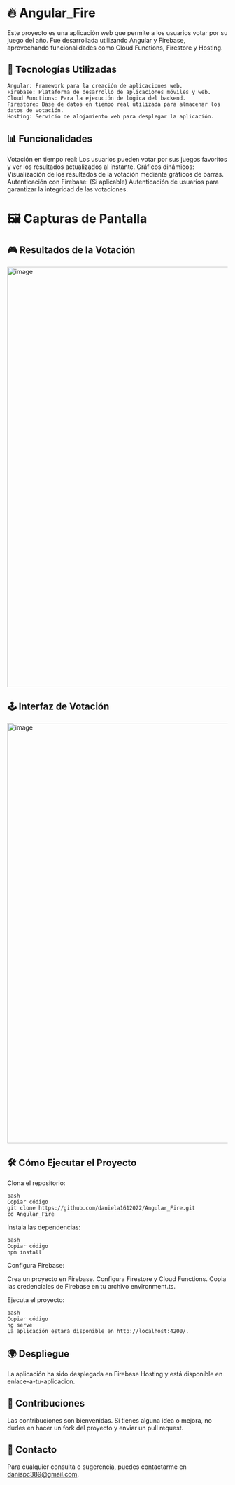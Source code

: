# 🔥 Angular_Fire
Este proyecto es una aplicación web que permite a los usuarios votar por su juego del año. Fue desarrollada utilizando Angular y Firebase, aprovechando funcionalidades como Cloud Functions, Firestore y Hosting.

## 🚀 Tecnologías Utilizadas
    Angular: Framework para la creación de aplicaciones web.
    Firebase: Plataforma de desarrollo de aplicaciones móviles y web.
    Cloud Functions: Para la ejecución de lógica del backend.
    Firestore: Base de datos en tiempo real utilizada para almacenar los datos de votación.
    Hosting: Servicio de alojamiento web para desplegar la aplicación.
    
## 📊 Funcionalidades
Votación en tiempo real: Los usuarios pueden votar por sus juegos favoritos y ver los resultados actualizados al instante.
Gráficos dinámicos: Visualización de los resultados de la votación mediante gráficos de barras.
Autenticación con Firebase: (Si aplicable) Autenticación de usuarios para garantizar la integridad de las votaciones.

# 🖼️ Capturas de Pantalla
## 🎮 Resultados de la Votación

<img width="960" alt="image" src="https://github.com/daniela1612022/Angular_Fire/assets/64100428/04a6e190-9299-44c5-972c-687dac68fa03">

## 🕹️ Interfaz de Votación

<img width="960" alt="image" src="https://github.com/daniela1612022/Angular_Fire/assets/64100428/55d0856d-e992-4e32-9f7b-6d50a1f07916">

## 🛠️ Cómo Ejecutar el Proyecto
Clona el repositorio:

    bash
    Copiar código
    git clone https://github.com/daniela1612022/Angular_Fire.git
    cd Angular_Fire

Instala las dependencias:

    bash
    Copiar código
    npm install

Configura Firebase:

Crea un proyecto en Firebase.
Configura Firestore y Cloud Functions.
Copia las credenciales de Firebase en tu archivo environment.ts.

Ejecuta el proyecto:

    bash
    Copiar código
    ng serve
    La aplicación estará disponible en http://localhost:4200/.

## 🌍 Despliegue
La aplicación ha sido desplegada en Firebase Hosting y está disponible en enlace-a-tu-aplicacion.

## 📝 Contribuciones
Las contribuciones son bienvenidas. Si tienes alguna idea o mejora, no dudes en hacer un fork del proyecto y enviar un pull request.

## 📧 Contacto
Para cualquier consulta o sugerencia, puedes contactarme en danispc389@gmail.com.

